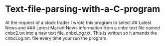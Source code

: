 # Text-file-parsing-with-a-C-program
At the request of a stock trader I wrote this program to select ## Latest News and ### Latest Market News information from a cnbc text file named cnbc2.txt into a new text file, cnbcLog.txt. This is written so it amends the cnbcLog.txt. file every time your run the program.
